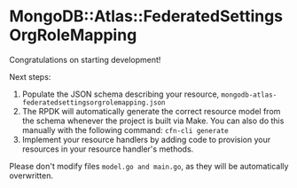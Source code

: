 # MongoDB::Atlas::FederatedSettingsOrgRoleMapping

Congratulations on starting development!

Next steps:

1. Populate the JSON schema describing your resource, `mongodb-atlas-federatedsettingsorgrolemapping.json`
2. The RPDK will automatically generate the correct resource model from the
   schema whenever the project is built via Make.
   You can also do this manually with the following command: `cfn-cli generate`
3. Implement your resource handlers by adding code to provision your resources in your resource handler's methods.

Please don't modify files `model.go and main.go`, as they will be automatically overwritten.
